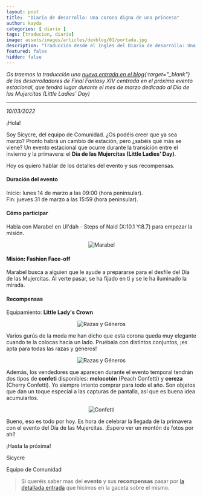 ```yaml
---
layout: post
title:  "Diario de desarrollo: Una corona digna de una princesa"
author: kayda
categories: [ diario ]
tags: [traducion, diario]
image: assets/images/articles/devblog/01/portada.jpg
description: "Traducción desde el Inglés del Diario de desarrollo: Una corona digna de una princesa"
featured: false
hidden: false
---
```


*Os traemos la traducción una [nueva entrada en el blog](https://na.finalfantasyxiv.com/blog/003294.html){:target="_blank"} de los desarrolladores de Final Fantasy XIV centrada en el próximo evento estacional, que tendrá lugar durante el mes de marzo dedicado al Día de las Mujercitas (Little Ladies’ Day)*

<hr/>

*10/03/2022*

¡Hola!

Soy Sicycre, del equipo de Comunidad. ¿Os podéis creer que ya sea marzo? Pronto habrá un cambio de estación, pero ¿sabéis qué más se viene? Un evento estacional que ocurre durante la transición entre el invierno y la primavera: el **Día de las Mujercitas (Little Ladies’ Day)**.

Hoy os quiero hablar de los detalles del evento y sus recompensas.

#### Duración del evento

Inicio: lunes 14 de marzo a las 09:00 (hora peninsular).<br/>
Fin: jueves 31 de marzo a las 15:59 (hora peninsular).

#### Cómo participar

Habla con Marabel en Ul'dah - Steps of Nald (X:10.1 Y:8.7) para empezar la misión.

<p align="center">
    <img src="{{ site.baseurl }}/assets/images/articles/devblog/01/imagen_1.jpg" alt="Marabel"/>
</p>

#### Misión: Fashion Face-off

Marabel busca a alguien que le ayude a prepararse para el desfile del Día de las Mujercitas. Al verte pasar, se ha fijado en ti y se le ha iluminado la mirada.

#### Recompensas

Equipamiento: **Little Lady's Crown**

<p align="center">
    <img src="{{ site.baseurl }}/assets/images/articles/devblog/01/imagen_2.jpg" alt="Razas y Géneros"/>
</p>

Varios gurús de la moda me han dicho que esta corona queda muy elegante cuando te la colocas hacia un lado. Pruébala con distintos conjuntos, ¡es apta para todas las razas y géneros!

<p align="center">
    <img src="{{ site.baseurl }}/assets/images/articles/devblog/01/imagen_3.jpg" alt="Razas y Géneros"/>
</p>

Además, los vendedores que aparecen durante el evento temporal tendrán dos tipos de **confeti** disponibles: **melocotón** (Peach Confetti) y **cereza** (Cherry Confetti). Yo siempre intento comprar para todo el año. Son objetos que dan un toque especial a las capturas de pantalla, así que es buena idea acumularlos.

<p align="center">
    <img src="{{ site.baseurl }}/assets/images/articles/devblog/01/imagen_4.jpg" alt="Confetti"/>
</p>

Bueno, eso es todo por hoy. Es hora de celebrar la llegada de la primavera con el evento del Día de las Mujercitas. ¡Espero ver un montón de fotos por ahí!

¡Hasta la próxima!

Sicycre

Equipo de Comunidad

<blockquote>
Si queréis saber mas del <b>evento</b> y sus <b>recompensas</b> pasar por <a href="/little-ladies-2022">la detallada entrada</a> que hicimos en la gaceta sobre el mismo.
<blockquote>